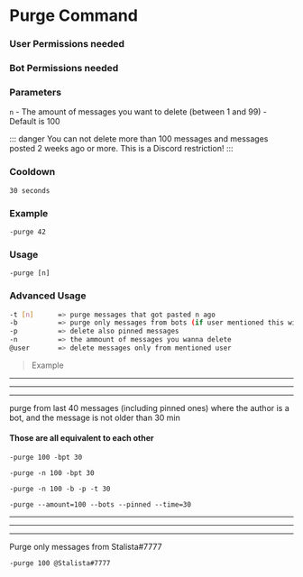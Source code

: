 # Purge Command

### User Permissions needed
> <Badge text="MANAGE_MESSAGES" type="error" vertical="middle"/>
### Bot Permissions needed
> <Badge text="MANAGE_MESSAGES" type="error" vertical="middle"/>

### Parameters
`n` - The amount of messages you want to delete (between 1 and 99) - Default is 100

::: danger 
You can not delete more than 100 messages and messages posted 2 weeks ago or more.
This is a Discord restriction!
:::

### Cooldown
`30 seconds`

### Example
`-purge 42`

### Usage
`-purge [n]`

### Advanced Usage
```bash
-t [n]      => purge messages that got pasted n ago
-b          => purge only messages from bots (if user mentioned this will be ignored)
-p          => delete also pinned messages
-n          => the ammount of messages you wanna delete
@user       => delete messages only from mentioned user
```

>Example
---
---
---
purge from last 40 messages (including pinned ones) where 
the author is a bot, and the message is not older than 30 min 

#### Those are all equivalent to each other
`-purge 100 -bpt 30` 

`-purge -n 100 -bpt 30` 

`-purge -n 100 -b -p -t 30` 

`-purge --amount=100 --bots --pinned --time=30` 

---
---
---

Purge only messages from Stalista#7777

`-purge 100 @Stalista#7777`

<CustomLayout/>